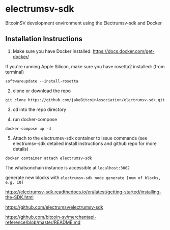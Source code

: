 # electrumsv-sdk
BitcoinSV development environment using the Electrumsv-sdk and Docker

## Installation Instructions

1. Make sure you have Docker installed: https://docs.docker.com/get-docker/

  If you're running Apple Silicon, make sure you have rosetta2 installed: (from terminal) 
  
  ```softwareupdate --install-rosetta```

2. clone or download the repo

  ```git clone https://github.com/jakeBitcoinAssociation/electrumsv-sdk.git```

3. cd into the repo directory

4. run docker-compose

  ```docker-compose up -d```

5. Attach to the electrumsv-sdk container to issue commands (see electrumsv-sdk detailed install instructions and github repo for more details)

  ```docker container attach electrumsv-sdk```


The whatsonchain instance is accessible at ```localhost:3002```

generate new blocks with ```electrumsv-sdk node generate [num of blocks, e.g. 10]```

https://electrumsv-sdk.readthedocs.io/en/latest/getting-started/installing-the-SDK.html

https://github.com/electrumsv/electrumsv-sdk

https://github.com/bitcoin-sv/merchantapi-reference/blob/master/README.md
